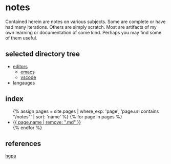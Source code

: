 ---
---

# notes

Contained herein are notes on various subjects.
Some are complete or have had many iterations.
Others are simply scratch.
Most are artifacts of my own learning or documentation of some kind.
Perhaps you may find some of them useful.

## selected directory tree

- [editors](editors.md)
  - [emacs](emacs.md)
  - [vscode](vscode.md)
- langauges

## index

<ul>
{% assign pages = site.pages | where_exp: 'page', 'page.url contains "/notes"' | sort: 'name' %}
{% for page in pages %}
  <li>
    <a href="{{ page.url }}">{{ page.name | remove: ".md" }}</a>
  </li>
{% endfor %}
</ul>

## references

[hgpa](/README.md)
